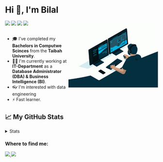 <h1 align="left">Hi 👋, I'm Bilal</h1>

<img align='right' src="https://github.com/balturki/balturki/blob/main/coding.gif" width="295">

<div>
<img src="https://img.shields.io/badge/     -Database%20Administrator-red">
<img src="https://img.shields.io/badge/     -Business%20Intelligence-important">
<img src="https://img.shields.io/badge/     -Data%20Analytics-yellow">
<img src="https://img.shields.io/badge/     -Business%20Analyst-green">
</div>
</br>

- 🎓 I've  completed my **Bachelors in Computwe Scinces** from the **Taibah University**.
- 👨‍💼 I'm currently working at **IT-Department** as a **Database Administrator (DBA) & Business Intelligence (BI)**.
- 👓 I'm interested with data engineering
- ⚡️ Fast learner.


## 📈 My GitHub Stats

<details>
  <summary>Stats</summary>
  <p align="center"> <img src="https://github-readme-stats.vercel.app/api?username=balturki&show_icons=true&theme=algolia&count_private=true" alt="balturki" />
  <p align="center"> <img src="https://github-readme-stats.vercel.app/api/top-langs/?username=balturki&theme=algolia" alt="balturki" />
  </details>




<h3> Where to find me: </h3>
<div>
<a href="https://github.com/balturki">
<img src="https://img.shields.io/badge/GitHub-100000?style=for-the-badge&logo=github&logoColor=white">
</a>
<a href="https://www.linkedin.com/in/balturki/">
<img src="https://img.shields.io/badge/LinkedIn-0077B5?style=for-the-badge&logo=linkedin&logoColor=white">
</div>





<!--
**balturki/balturki** is a ✨ _special_ ✨ repository because its `README.md` (this file) appears on your GitHub profile.

Here are some ideas to get you started:

- 🔭 I’m currently working on ...
- 🌱 I’m currently learning ...
- 👯 I’m looking to collaborate on ...
- 🤔 I’m looking for help with ...
- 💬 Ask me about ...
- 📫 How to reach me: ...
- 😄 Pronouns: ...
- ⚡ Fun fact: ...
-->
